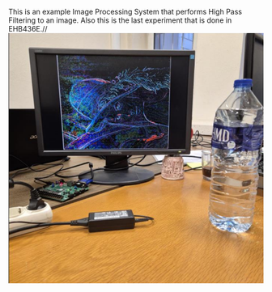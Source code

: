 This is an example Image Processing System that performs High Pass Filtering to an image. Also this is the last experiment that is done in EHB436E.//
![Block Diagram](resultingImage.png)
